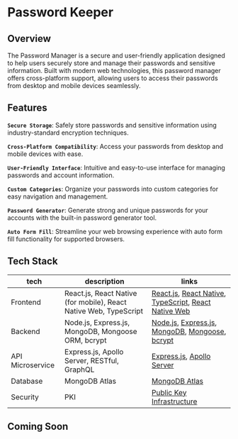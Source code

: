 # Password Keeper

## Overview

The Password Manager is a secure and user-friendly application designed to help users securely store and manage their passwords and sensitive information. Built with modern web technologies, this password manager offers cross-platform support, allowing users to access their passwords from desktop and mobile devices seamlessly.

## Features

**`Secure Storage`**: Safely store passwords and sensitive information using industry-standard encryption techniques.

**`Cross-Platform Compatibility`**: Access your passwords from desktop and mobile devices with ease.

**`User-Friendly Interface`**: Intuitive and easy-to-use interface for managing passwords and account information.

**`Custom Categories`**: Organize your passwords into custom categories for easy navigation and management.

**`Password Generator`**: Generate strong and unique passwords for your accounts with the built-in password generator tool.

**`Auto Form Fill`**: Streamline your web browsing experience with auto form fill functionality for supported browsers.

## Tech Stack

| tech             | description                                                       | links                                                                                                                                                                                          |
| ---------------- | ----------------------------------------------------------------- | ---------------------------------------------------------------------------------------------------------------------------------------------------------------------------------------------- |
| Frontend         | React.js, React Native (for mobile), React Native Web, TypeScript | [React.js](https://reactjs.org/), [React Native](https://reactnative.dev/), [TypeScript](https://www.typescriptlang.org/), [React Native Web](https://github.com/necolas/)                     |
| Backend          | Node.js, Express.js, MongoDB, Mongoose ORM, bcrypt                | [Node.js](https://nodejs.org/), [Express.js](https://expressjs.com/), [MongoDB](https://www.mongodb.com/), [Mongoose](https://mongoosejs.com/), [bcrypt](https://www.npmjs.com/package/bcrypt) |
| API Microservice | Express.js, Apollo Server, RESTful, GraphQL                       | [Express.js](https://expressjs.com/), [Apollo Server](https://www.apollographql.com/docs/apollo-server/)                                                                                       |
| Database         | MongoDB Atlas                                                     | [MongoDB Atlas](https://www.mongodb.com/cloud/atlas)                                                                                                                                           |
| Security         | PKI                                                               | [Public Key Infrastructure](https://www.apollographql.com/docs/apollo-server/)                                                                                                                 |

## Coming Soon
